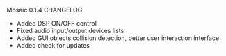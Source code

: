 Mosaic 0.1.4 CHANGELOG

- Added DSP ON/OFF control
- Fixed audio input/output devices lists
- Added GUI objects collision detection, better user interaction interface
- Added check for updates